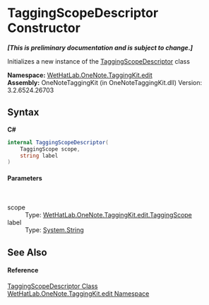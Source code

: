 # TaggingScopeDescriptor Constructor 
 _**\[This is preliminary documentation and is subject to change.\]**_

Initializes a new instance of the <a href="3690bbaa-4a73-a467-79e3-8a5755b34628">TaggingScopeDescriptor</a> class

**Namespace:**&nbsp;<a href="60ca3730-00cd-fce3-4009-523f3952fd9e">WetHatLab.OneNote.TaggingKit.edit</a><br />**Assembly:**&nbsp;OneNoteTaggingKit (in OneNoteTaggingKit.dll) Version: 3.2.6524.26703

## Syntax

**C#**<br />
``` C#
internal TaggingScopeDescriptor(
	TaggingScope scope,
	string label
)
```


#### Parameters
&nbsp;<dl><dt>scope</dt><dd>Type: <a href="b3be4048-2099-50e6-21a5-1c36d2dcb4f3">WetHatLab.OneNote.TaggingKit.edit.TaggingScope</a><br /></dd><dt>label</dt><dd>Type: <a href="http://msdn2.microsoft.com/en-us/library/s1wwdcbf" target="_blank">System.String</a><br /></dd></dl>

## See Also


#### Reference
<a href="3690bbaa-4a73-a467-79e3-8a5755b34628">TaggingScopeDescriptor Class</a><br /><a href="60ca3730-00cd-fce3-4009-523f3952fd9e">WetHatLab.OneNote.TaggingKit.edit Namespace</a><br />